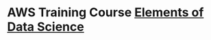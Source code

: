 # AWS Training Course [Elements of Data Science](https://www.aws.training/Details/eLearning?id=26598)
